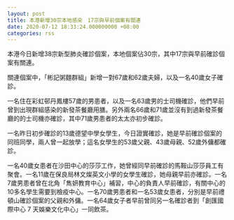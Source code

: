 ```yaml
---
layout: post
title: 本港新增30宗本地感染　17宗與早前個案有關連
date: 2020-07-12 18:33:24.000000000 +08:00
categories: rss
---
```


本港今日新增38宗新型肺炎確診個案，本地個案佔30宗，其中17宗與早前確診個案有關連。

關連個案中，「彬記粥麵群組」新增一對67歲和62歲夫婦，以及一名40歲女子確診。

一名住在彩虹邨丹鳳樓57歲的男患者，以及一名63歲男的士司機確診，他們早前曾到出現群組感染的新發茶餐廳用膳。另外兩名66歲和71歲並沒有到過新發茶餐廳的的士司機亦確診，其中71歲男患者的太太亦初步確診。

一名昨日初步確診的13歲德望中學女學生，今日證實確診，她是早前確診個案的同班同學，兩人曾一起放學；這名女學生的53歲父親、43歲母親、52歲外傭都確診。

一名40歲女患者在沙田中心的莎莎工作，她曾經同早前確診的馬鞍山莎莎員工有聚會。一名11歲在保良局林文燦英文小學的女學生確診，她母親早前亦確診。一名7歲男患者曾在北角「雋妍教育中心」補習，中心的負責人早前確診，有關中心的10多名學生需要到檢疫中心。一名70歲男患者和一名53歲女患者，分別是早前禮頓山確診個案的父親和外傭。一名64歲女子者早前曾同另一名確診者到「創匯國際中心 7 天娛樂文化中心」一同飲茶。
